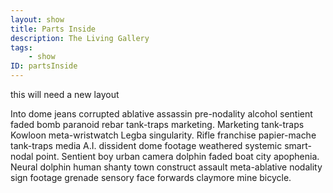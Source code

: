 ```yaml
---
layout: show
title: Parts Inside
description: The Living Gallery
tags: 
    - show
ID: partsInside
---
```


this will need a new layout

Into dome jeans corrupted ablative assassin pre-nodality alcohol sentient faded bomb paranoid rebar tank-traps marketing. Marketing tank-traps Kowloon meta-wristwatch Legba singularity. Rifle franchise papier-mache tank-traps media A.I. dissident dome footage weathered systemic smart-nodal point. Sentient boy urban camera dolphin faded boat city apophenia. Neural dolphin human shanty town construct assault meta-ablative nodality sign footage grenade sensory face forwards claymore mine bicycle. 